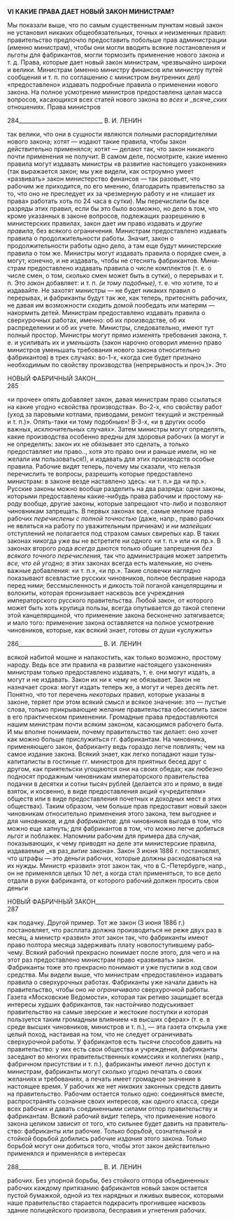 **VI** **КАКИЕ ПРАВА ДАЕТ НОВЫЙ ЗАКОН МИНИСТРАМ?**

Мы показали выше, что по самым существенным пунктам новый закон не установил никаких общеобязательных, точных и неизменных правил: правительство предпочло предоставить побольше прав администрации (именно министрам), чтобы они могли вводить всякие постановления и льготы для фабрикантов, могли тормозить применение нового закона и т. д. Права, которые дает новый закон министрам, чрезвычайно широки и велики. Министрам (именно министру финансов или министру путей сообщения и т. п. по соглашению с министром внутренних дел) «предоставлено» издавать подроб­ные правила о применении нового закона. На полное усмотрение министров предос­тавлена целая масса вопросов, касающихся всех статей нового закона во _всех_ и _всяче­__ских_ отношениях. Права министров

  

284______________________________ В. И. ЛЕНИН

так велики, что они в сущности являются полными распорядителями нового закона; хо­тят — издают такие правила, чтобы закон действительно применялся; хотят — делают так, что закон никакого почти применения не получит. В самом деле, посмотрите, какие именно правила могут издавать министры «в развитие настоящего узаконения» (так выражается закон; мы уже видели, как остроумно умеет «развивать» закон министерст­во финансов — так разовьет, что рабочим же приходится, по его мнению, благодарить правительство за то, что оно не преследует их за чрезмерную работу и не «лишает их права» работать хоть по 24 часа в сутки). Мы перечислили бы все разряды этих правил, если бы это было возможно, но дело в том, что кроме указанных в законе вопросов, подлежащих разрешению в министерских правилах, закон дает им право издавать и _другие правила,_ без всякого ограничения. Министрам предоставлено издавать правила о продолжительности работы. Значит, закон о продолжительности работы одно дело, а там еще будут министерские правила о том же. Министры могут издавать правила о порядке смен, а могут, конечно, и не издавать, чтобы не стеснять фабрикантов. Мини­страм предоставлено издавать правила о числе комплектов (т. е. о числе смен, о том, сколько смен может быть в сутки), о перерывах и т. п. Это _закон_ добавляет: и т. п. _(и_ _тому подобные),_ т. е. что хотите, то и издавайте. Не захотят министры — не будет ни­каких правил о перерывах, и фабриканты будут так же, как теперь, притеснять рабочих, не давая им возможности сходить домой пообедать или матерям — накормить детей. Министрам предоставлено издавать правила о сверхурочных работах, именно: об их производстве, об их распределении и об их учете. Министры, следовательно, имеют тут полный простор. Министры могут прямо _изменять_ требования закона, т. е. и усиливать их и _уменьшать_ (закон нарочно оговорил именно право министров уменьшать требо­вания нового закона относительно фабрикантов) в трех случаях: во-1-х, «когда сие бу­дет признано необходимым по свойству производства (непрерывность и проч.)». Это

  

НОВЫЙ ФАБРИЧНЫЙ ЗАКОН______________________________________________ 285

«и прочее» опять добавляет закон, давая министрам право ссылаться на какие угодно «свойства производства». Во-2-х, «по свойству работ (уход за паровыми котлами, при­водами, ремонт текущий и экстренный и т. п.)». Опять-таки «и тому подобные»! В-З-х, «и в других особо важных, исключительных случаях». Затем министры могут опреде­лять, какие производства особенно вредны для здоровья рабочих (а могут и не опреде­лять: закон их не обязывает это сделать, а только предоставляет им право.., хотя это право они и раньше имели, но не желали им пользоваться!), и издавать для этих произ­водств особые правила. Рабочие видят теперь, почему мы сказали, что нельзя перечис­лить те вопросы, разрешить которые предоставлено министрам: в законе везде настав­лено здесь: «и т. п.» да «и пр.». Русские законы можно вообще разделить на два разря­да: одни законы, которыми предоставлены какие-нибудь права рабочим и простому на­роду вообще, другие законы, которые запрещают что-либо и позволяют чиновникам запрещать. В первых законах все, самые мелкие права рабочих _перечислены с полной точностью_ (даже, напр., право рабочих не являться на работу по уважительным при­чинам) и _ни малейших_ отступлений не полагается под страхом самых свирепых кар. В таких законах никогда уже вы не встретите ни одного «и т. п.» или «и пр.». В законах второго рода _всегда_ даются только общие запрещения _без всякого точного перечисле­ния,_ так что администрация может запретить _все, что ей угодно;_ в этих законах всегда есть маленькие, но очень важные добавления: «и т. п.», «и пр.». Такие словечки нагляд­но показывают всевластие русских чиновников, полное бесправие народа перед ними; бессмысленность и дикость той поганой канцелярщины и волокиты, которая пронизы­вает насквозь все учреждения императорского русского правительства. Любой закон, от которого может быть хоть крупица пользы, всегда опутывается до такой степени этой канцелярщиной, что применение закона бесконечно затягивается; и мало того: приме­нение закона оставляется на полное усмотрение чиновников, которые, как всякий знает, готовы от души «услужить»

  

286______________________________ В. И. ЛЕНИН

всякой набитой мошне и напакостить, как только возможно, простому народу. Ведь все эти правила «в развитие настоящего узаконения» министрам только предоставлено из­давать, т. е. они могут издать, а могут и не издавать. Закон их ни к чему не обязывает. Закон не назначает срока: могут издать теперь же, а могут и через десять лет. Понятно, что тот перечень _некоторых_ правил, которые указаны в законе, теряет при этом всякий смысл и всякое значение: это — пустые слова, только прикрывающие желание прави­тельства обессилить закон в его практическом применении. Громадные права предос­тавляются нашим министрам почти всяким законом, касающимся рабочего быта. И мы вполне понимаем, почему правительство так делает: оно хочет как можно больше при­служиться гг. фабрикантам. На чиновника, применяющего закон, фабриканту ведь го­раздо легче повлиять; чем на самое издание закона. Всякий знает, как легко попадают наши тузы-капиталисты в гостиные гг. министров для приятных бесед друг с другом, как приятельски угощаются они на своих обедах; как любезно подносят продажным чиновникам императорского правительства подачки в десятки и сотни тысяч рублей (делается это и прямо, в виде взяток, и косвенно, в виде предоставления акций «учре­дителям» обществ или в виде предоставления почетных и доходных мест в этих обще­ствах). Таким образом, чем больше прав предоставит новый закон чиновникам относи­тельно применения этого закона, тем выгоднее и для _чиновников,_ и для _фабрикантов:_ для чиновников выгода в том, что можно еще хапнуть; для фабрикантов в том, что можно легче добиться льгот и поблажек. Напомним рабочим для примера два случая, показывающих, к чему приводят на деле эти министерские правила, издаваемые _«в раз­__витие_ закона». Закон 3 июня 1886 г. постановлял, что штрафы — это деньги рабочих, которые должны расходоваться на их нужды. Министр «развил» этот закон так, что в С.-Петербурге, напр., он не применялся целых 10 лет, а когда стал применяться, то все дело отдали в руки фабриканта, от которого рабочий должен просить свои деньги

  

НОВЫЙ ФАБРИЧНЫЙ ЗАКОН______________________________________________ 287

как подачку. Другой пример. Тот же закон (3 июня 1886 г.) постановляет, что расплата должна производиться не реже двух раз в месяц, а министр «развил» этот закон так, что фабриканты имеют право полтора месяца задерживать плату новопоступившему рабо­чему. Всякий рабочий прекрасно понимает после этого, для чего и на этот раз предос­тавлено министрам право «развивать» закон. Фабриканты тоже это прекрасно понима­ют и уже пустили в ход свои средства. Мы видели выше, что министрам «предоставле­но» издавать правила о сверхурочных работах. Фабриканты уже начали давить на пра­вительство, чтобы оно _не ограничивало_ сверхурочной работы. Газета «Московские Ве­домости», которая так ретиво защищает всегда интересы худших фабрикантов, так на­стойчиво подуськивает правительство на самые зверские и жестокие поступки и кото­рая пользуется таким громадным влиянием «в высших сферах» (т. е. в среде высших чиновников, министров и т. п.), — эта газета открыла уже целый поход, настаивая на том, что не следует ограничивать сверхурочной работы. У фабрикантов есть тысячи способов давить на правительство: у них есть свои общества и учреждения, фабрикан­ты заседают во многих правительственных комиссиях и коллегиях (напр., фабричном присутствии и т. п.), фабриканты имеют лично доступ к министрам, фабриканты могут сколько угодно печатать о своих желаниях и требованиях, а печать имеет громадное значение в настоящее время. У рабочих же нет _никаких_ законных средств давить на правительство. Рабочим остается только одно: соединяться вместе, распространять соз­нание своих интересов, как одного класса, среди всех рабочих и давать соединенными силами отпор правительству и фабрикантам. Всякий рабочий видит теперь, что приме­нение нового закона целиком зависит от того, кто сильнее будет давить на правитель­ство: фабриканты или рабочие. Только борьбой, сознательной и стойкой борьбой доби­лись рабочие _издания_ этого закона. Только борьбой могут они добиться того, чтобы этот закон действительно применялся и применялся в интересах

  

288______________________________ В. И. ЛЕНИН

рабочих. Без упорной борьбы, без стойкого отпора объединенных рабочих каждому притязанию фабрикантов новый закон остается пустой бумажкой, одной из тех наряд­ных и лживых вывесок, которыми наше правительство старается подкрасить прогнив­шее насквозь здание полицейского произвола, бесправия и угнетения рабочих.